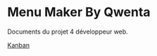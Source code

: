 # Menu Maker By Qwenta

Documents du projet 4 développeur web.

[Kanban](https://voracious-season-fdf.notion.site/cb0c3f2421664543ba1d50e566b3a64f?v=f9f5910782bb4670b7faa608fcb040ee&pvs=4)


